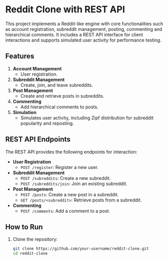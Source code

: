 # Reddit Clone with REST API

This project implements a Reddit-like engine with core functionalities such as account registration, subreddit management, posting, commenting and hierarchical comments. It includes a REST API interface for client interactions and supports simulated user activity for performance testing. 

## Features
1. **Account Management**
   - User registration.
2. **Subreddit Management**
   - Create, join, and leave subreddits.
3. **Post Management**
   - Create and retrieve posts in subreddits.
4. **Commenting**
   - Add hierarchical comments to posts.
5. **Simulation**
   - Simulates user activity, including Zipf distribution for subreddit popularity and reposting.

## REST API Endpoints
The REST API provides the following endpoints for interaction:
- **User Registration**
  - `POST /register`: Register a new user.
- **Subreddit Management**
  - `POST /subreddits`: Create a new subreddit.
  - `POST /subreddits/join`: Join an existing subreddit.
- **Post Management**
  - `POST /posts`: Create a new post in a subreddit.
  - `GET /posts/<subreddit>`: Retrieve posts from a subreddit.
- **Commenting**
  - `POST /comments`: Add a comment to a post.

## How to Run
1. Clone the repository:
   ```bash
   git clone https://github.com/your-username/reddit-clone.git
   cd reddit-clone
